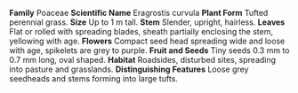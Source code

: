  **Family** Poaceae **Scientific Name** Eragrostis curvula **Plant Form** Tufted perennial grass. **Size** Up to 1 m tall. **Stem** Slender, upright, hairless. **Leaves** Flat or rolled with spreading blades, sheath partially enclosing the stem, yellowing with age. **Flowers** Compact seed head spreading wide and loose with age, spikelets are grey to purple. **Fruit and Seeds** Tiny seeds 0.3 mm to 0.7 mm long, oval shaped. **Habitat** Roadsides, disturbed sites, spreading into pasture and grasslands. **Distinguishing Features** Loose grey seedheads and stems forming into large tufts.